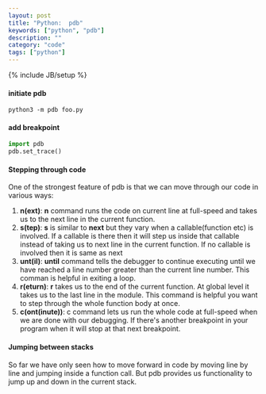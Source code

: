 ```yaml
---
layout: post
title: "Python:  pdb"
keywords: ["python", "pdb"]
description: ""
category: "code"
tags: ["python"]
---
```

{% include JB/setup %}

#### initiate pdb

```shell
python3 -m pdb foo.py
```

#### add breakpoint

```python
import pdb
pdb.set_trace()
```

#### Stepping through code

One of the strongest feature of pdb is that we can move through our code in various ways:

1. **n(ext)**: **n** command runs the code on current line at full-speed and takes us to the next line in the current function.
2. **s(tep)**: **s** is similar to **next** but they vary when a callable(function etc) is involved. If a callable is there then it 
will step us inside that callable instead of taking us to next line in the current function. If no callable is involved then it is
same as next
3. **unt(il)**: **until** command tells the debugger to continue executing until we have reached a line number greater than the current
line number. This comman is helpful in exiting a loop.
4. **r(eturn)**: **r** takes us to the end of the current function. At global level it takes us to the last line in the module. This 
command is helpful you want to step through the whole function body at once.
5. **c(ont(inute))**: c command lets us run the whole code at full-speed when we are done with our debugging. If there's another breakpoint
in your program when it will stop at that next breakpoint.


#### Jumping between stacks

So far we have only seen how to move forward in code by moving line by line and jumping inside a function call. But pdb provides us 
functionality to jump up and down in the current stack.

